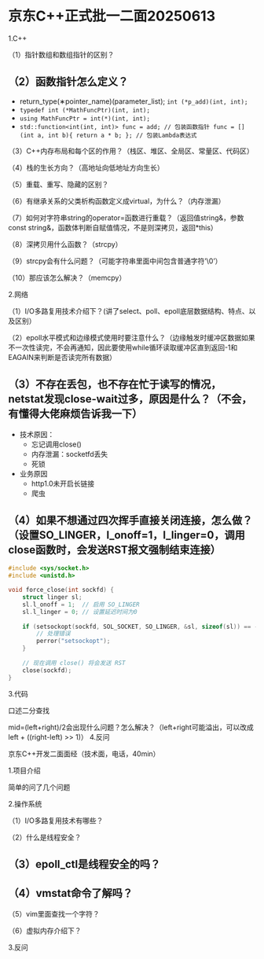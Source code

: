 # 京东C++正式批一二面20250613

1.C++

（1）指针数组和数组指针的区别？

## （2）函数指针怎么定义？

+ return_type(∗pointer_name)(parameter_list);  `int (*p_add)(int, int);`
+ `typedef int (*MathFuncPtr)(int, int);`
+ `using MathFuncPtr = int(*)(int, int);`
+ `std::function<int(int, int)> func = add; // 包装函数指针
  func = [](int a, int b){ return a * b; }; // 包装Lambda表达式`



（3）C++内存布局和每个区的作用？（栈区、堆区、全局区、常量区、代码区）

（4）栈的生长方向？（高地址向低地址方向生长）

（5）重载、重写、隐藏的区别？

（6）有继承关系的父类析构函数定义成virtual，为什么？（内存泄漏）

（7）如何对字符串string的operator=函数进行重载？（返回值string&，参数const string&，函数体判断自赋值情况，不是则深拷贝，返回*this）

（8）深拷贝用什么函数？（strcpy）

（9）strcpy会有什么问题？（可能字符串里面中间包含普通字符’\0’）

（10）那应该怎么解决？（memcpy）

2.网络

（1）I/O多路复用技术介绍下？(讲了select、poll、epoll底层数据结构、特点、以及区别）

（2）epoll水平模式和边缘模式使用时要注意什么？（边缘触发时缓冲区数据如果不一次性读完，不会再通知，因此要使用while循环读取缓冲区直到返回-1和EAGAIN来判断是否读完所有数据）

## （3）不存在丢包，也不存在忙于读写的情况，netstat发现close-wait过多，原因是什么？（不会，有懂得大佬麻烦告诉我一下）

+ 技术原因：
  + 忘记调用close()
  + 内存泄漏：socketfd丢失
  + 死锁
+ 业务原因
  + http1.0未开启长链接
  + 爬虫



## （4）如果不想通过四次挥手直接关闭连接，怎么做？（设置SO_LINGER，l_onoff=1，l_linger=0，调用close函数时，会发送RST报文强制结束连接）

```c
#include <sys/socket.h>
#include <unistd.h>

void force_close(int sockfd) {
    struct linger sl;
    sl.l_onoff = 1;  // 启用 SO_LINGER
    sl.l_linger = 0; // 设置延迟时间为0
    
    if (setsockopt(sockfd, SOL_SOCKET, SO_LINGER, &sl, sizeof(sl)) == -1) {
        // 处理错误
        perror("setsockopt");
    }
    
    // 现在调用 close() 将会发送 RST
    close(sockfd);
}
```





3.代码

口述二分查找

mid=(left+right)/2会出现什么问题？怎么解决？（left+right可能溢出，可以改成left + ((right-left) >> 1)）
4.反问

京东C++开发二面面经（技术面，电话，40min）

1.项目介绍

简单的问了几个问题

2.操作系统

（1）I/O多路复用技术有哪些？

（2）什么是线程安全？

## （3）epoll_ctl是线程安全的吗？





## （4）vmstat命令了解吗？





（5）vim里面查找一个字符？

（6）虚拟内存介绍下？

3.反问